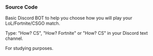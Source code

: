 <h3>Source Code</h3>

Basic Discord BOT to help you choose how you will play your LoL/Fortnite/CSGO match.

Type: "How? CS", "How? Fortnite" or "How? CS" in your Discord text channel.

For studying purposes.
